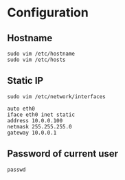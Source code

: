 # Configuration

## Hostname

```
sudo vim /etc/hostname
sudo vim /etc/hosts
```

## Static IP

```
sudo vim /etc/network/interfaces

auto eth0
iface eth0 inet static
address 10.0.0.100
netmask 255.255.255.0
gateway 10.0.0.1
```

## Password of current user

```
passwd
```
